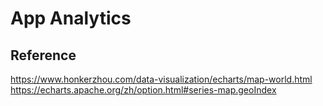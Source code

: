 # App Analytics

## Reference

https://www.honkerzhou.com/data-visualization/echarts/map-world.html
https://echarts.apache.org/zh/option.html#series-map.geoIndex
